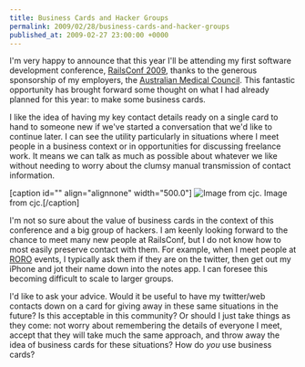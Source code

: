```yaml
---
title: Business Cards and Hacker Groups
permalink: 2009/02/28/business-cards-and-hacker-groups
published_at: 2009-02-27 23:00:00 +0000
---
```


I'm very happy to announce that this year I'll be attending my first software development conference, [RailsConf 2009](http://en.oreilly.com/rails2009/), thanks to the generous sponsorship of my employers, the [Australian Medical Council](http://www.amc.org.au/). This fantastic opportunity has brought forward some thought on what I had already planned for this year: to make some business cards.

I like the idea of having my key contact details ready on a single card to hand to someone new if we've started a conversation that we'd like to continue later. I can see the utility particularly in situations where I meet people in a business context or in opportunities for discussing freelance work. It means we can talk as much as possible about whatever we like without needing to worry about the clumsy manual transmission of contact information.

 [caption id="" align="alignnone" width="500.0"] ![Image from cjc.](6e03efed6a37.jpg) Image from cjc.[/caption]

I'm not so sure about the value of business cards in the context of this conference and a big group of hackers. I am keenly looking forward to the chance to meet many new people at RailsConf, but I do not know how to most easily preserve contact with them. For example, when I meet people at [RORO](http://www.rubyonrails.com.au/) events, I typically ask them if they are on the twitter, then get out my iPhone and jot their name down into the notes app. I can foresee this becoming difficult to scale to larger groups.

I'd like to ask your advice. Would it be useful to have my twitter/web contacts down on a card for giving away in these same situations in the future? Is this acceptable in this community? Or should I just take things as they come: not worry about remembering the details of everyone I meet, accept that they will take much the same approach, and throw away the idea of business cards for these situations? How do _you_ use business cards?

